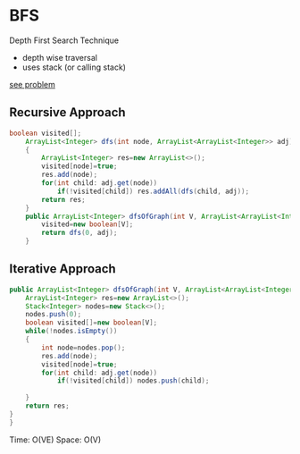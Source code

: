 # BFS

Depth First Search Technique

- depth wise traversal
- uses stack (or calling stack)

[see problem]( https://bit.ly/3bn84K8)

## Recursive Approach

```java
boolean visited[];
    ArrayList<Integer> dfs(int node, ArrayList<ArrayList<Integer>> adj)
    {
        ArrayList<Integer> res=new ArrayList<>();
        visited[node]=true;
        res.add(node);
        for(int child: adj.get(node))
            if(!visited[child]) res.addAll(dfs(child, adj));
        return res;
    }
    public ArrayList<Integer> dfsOfGraph(int V, ArrayList<ArrayList<Integer>> adj) {
        visited=new boolean[V];
        return dfs(0, adj);
    }
```

## Iterative Approach

```java
public ArrayList<Integer> dfsOfGraph(int V, ArrayList<ArrayList<Integer>> adj) {
    ArrayList<Integer> res=new ArrayList<>();
    Stack<Integer> nodes=new Stack<>();
    nodes.push(0);
    boolean visited[]=new boolean[V];
    while(!nodes.isEmpty())
    {
        int node=nodes.pop();
        res.add(node);
        visited[node]=true;
        for(int child: adj.get(node))
            if(!visited[child]) nodes.push(child);
        
    }
    return res;
}
}
```

Time: O(VE)
Space: O(V)
